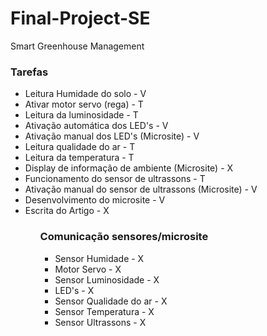 # Final-Project-SE
Smart Greenhouse Management

### Tarefas
<ul>
<li>Leitura Humidade do solo - V
<li>Ativar motor servo (rega) - T
<li>Leitura da luminosidade - T
<li>Ativação automática dos LED's - V
<li>Ativação manual dos LED's (Microsite) - V
<li>Leitura qualidade do ar - T
<li>Leitura da temperatura - T
<li>Display de informação de ambiente (Microsite) - X
<li>Funcionamento do sensor de ultrassons - T
<li>Ativação manual do sensor de ultrassons (Microsite) - V
<li>Desenvolvimento do microsite - V
<li>Escrita do Artigo - X
<ul>
  
### Comunicação sensores/microsite
<ul>
<li>Sensor Humidade - X
<li>Motor Servo - X
<li>Sensor Luminosidade - X
<li>LED's - X
<li>Sensor Qualidade do ar - X
<li>Sensor Temperatura - X
<li>Sensor Ultrassons - X
<ul>
